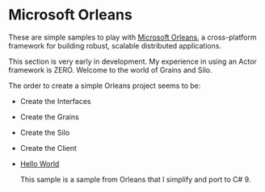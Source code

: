 # Microsoft Orleans

These are simple samples to play with [Microsoft Orleans](https://github.com/dotnet/orleans), a cross-platform framework for building robust, scalable distributed applications.

This section is very early in development. My experience in using an Actor framework is ZERO. Welcome to the world of Grains and Silo.

The order to create a simple Orleans project seems to be:

- Create the Interfaces
- Create the Grains
- Create the Silo
- Create the Client

- [Hello World](hello-world)

  This sample is a sample from Orleans that I simplify and port to C# 9. 